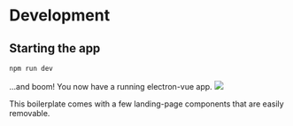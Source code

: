 # Development

## Starting the app
```bash
npm run dev
```
...and boom! You now have a running electron-vue app.
![](../images/landing-page.png)

This boilerplate comes with a few landing-page components that are easily removable.
